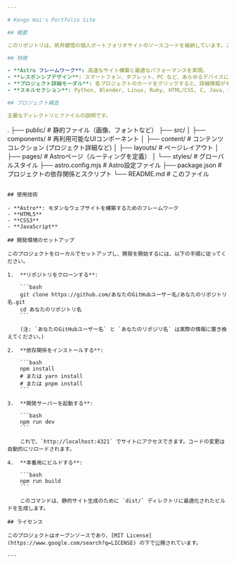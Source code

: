 ```yaml
---

# Kengo Hoi's Portfolio Site

## 概要

このリポジトリは、帆井健悟の個人ポートフォリオサイトのソースコードを格納しています。このサイトでは、これまでの研究活動、個人開発プロジェクト、習得したスキルなどを紹介しています。

## 特徴

- **Astro フレームワーク**: 高速なサイト構築と最適なパフォーマンスを実現。
- **レスポンシブデザイン**: スマートフォン、タブレット、PC など、あらゆるデバイスに対応。
- **プロジェクト詳細モーダル**: 各プロジェクトのカードをクリックすると、詳細情報がモーダル表示され、ユーザー体験を向上。
- **スキルセクション**: Python, Blender, Linux, Ruby, HTML/CSS, C, Java, MATLAB, Unity などのスキルを習熟度とともに紹介。

## プロジェクト構造

主要なディレクトリとファイルの説明です。

```
.
├── public/                 # 静的ファイル（画像、フォントなど）
├── src/
│   ├── components/         # 再利用可能なUIコンポーネント
│   ├── content/            # コンテンツコレクション (プロジェクト詳細など)
│   ├── layouts/            # ページレイアウト
│   ├── pages/              # Astroページ（ルーティングを定義）
│   └── styles/             # グローバルスタイル
├── astro.config.mjs        # Astro設定ファイル
├── package.json            # プロジェクトの依存関係とスクリプト
└── README.md               # このファイル
```

## 使用技術

- **Astro**: モダンなウェブサイトを構築するためのフレームワーク
- **HTML5**
- **CSS3**
- **JavaScript**

## 開発環境のセットアップ

このプロジェクトをローカルでセットアップし、開発を開始するには、以下の手順に従ってください。

1.  **リポジトリをクローンする**:

    ```bash
    git clone https://github.com/あなたのGitHubユーザー名/あなたのリポジトリ名.git
    cd あなたのリポジトリ名
    ```

    (注: `あなたのGitHubユーザー名` と `あなたのリポジリ名` は実際の情報に置き換えてください。)

2.  **依存関係をインストールする**:

    ```bash
    npm install
    # または yarn install
    # または pnpm install
    ```

3.  **開発サーバーを起動する**:

    ```bash
    npm run dev
    ```

    これで、`http://localhost:4321` でサイトにアクセスできます。コードの変更は自動的にリロードされます。

4.  **本番用にビルドする**:

    ```bash
    npm run build
    ```

    このコマンドは、静的サイト生成のために `dist/` ディレクトリに最適化されたビルドを生成します。

## ライセンス

このプロジェクトはオープンソースであり、[MIT License](https://www.google.com/search?q=LICENSE) の下で公開されています。

---
```


